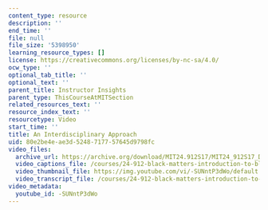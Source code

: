 ```yaml
---
content_type: resource
description: ''
end_time: ''
file: null
file_size: '5398950'
learning_resource_types: []
license: https://creativecommons.org/licenses/by-nc-sa/4.0/
ocw_type: ''
optional_tab_title: ''
optional_text: ''
parent_title: Instructor Insights
parent_type: ThisCourseAtMITSection
related_resources_text: ''
resource_index_text: ''
resourcetype: Video
start_time: ''
title: An Interdisciplinary Approach
uid: 80e2be4e-ae3d-5248-7177-57645d9798fc
video_files:
  archive_url: https://archive.org/download/MIT24.912S17/MIT24_912S17_DeGraff_Interdisciplinary_Approach_300k.mp4
  video_captions_file: /courses/24-912-black-matters-introduction-to-black-studies-spring-2017/6a4adb03cc1a522bbe587ee15eb2b215_-SUNntP3dWo.vtt
  video_thumbnail_file: https://img.youtube.com/vi/-SUNntP3dWo/default.jpg
  video_transcript_file: /courses/24-912-black-matters-introduction-to-black-studies-spring-2017/264e1c39969bc7c59b11f742ddf3dbaf_-SUNntP3dWo.pdf
video_metadata:
  youtube_id: -SUNntP3dWo
---
```

